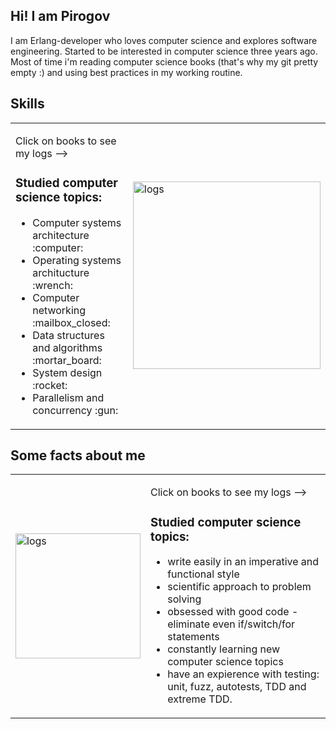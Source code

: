 

## Hi! I am Pirogov

<p>
I am Erlang-developer who loves computer science and explores software engineering. 
Started to be interested in computer science three years ago. 
Most of time i'm reading computer science books (that's why my git pretty empty :)
and using best practices in my working routine.
</p>


## Skills 
<table border="0" cellspacing="0" cellpadding="0">
  <tr>
    <td style="border: 0";>
      <p>Click on books to see my logs --> </p>
      <h3>Studied computer science topics:</h3>
      <ul>
        <li>Computer systems architecture :computer:</li>
        <li>Operating systems architucture :wrench:</li>
        <li>Computer networking :mailbox_closed:</li>
        <li>Data structures and algorithms :mortar_board:</li>
        <li>System design :rocket:</li>
        <li>Parallelism and concurrency :gun:</li>
      </ul>
    </td>
     <td style="border: 0";>
     <a href="https://alexandrpirogov.github.io/logs/" target="_blank" rel="noopener noreferrer"><img src="https://static.vecteezy.com/system/resources/previews/001/761/774/original/stack-of-books-on-white-background-free-vector.jpg" alt="logs" width="300"/></a>
    </td>
  </tr>
</table>

## Some facts about me

<table border="0" cellspacing="0" cellpadding="0">
  <tr>
     <td style="border: 0";>
       <img src="https://png.pngtree.com/png-vector/20190514/ourmid/pngtree-fact-file-format-icon-design-png-image_1041572.jpg" alt="logs" width="200"/>
    </td>
    <td style="border: 0";>
      <p>Click on books to see my logs --> </p>
      <h3>Studied computer science topics:</h3>
      <ul>
  <li> write easily in an imperative and functional style</li>
  <li> scientific approach to problem solving</li>
  <li> obsessed with good code - eliminate even if/switch/for statements</li>
  <li> constantly learning new computer science topics</li>
  <li> have an expierence with testing: unit, fuzz, autotests, TDD and extreme TDD.</li>
</ul>
    </td>
    
  </tr>
</table>


